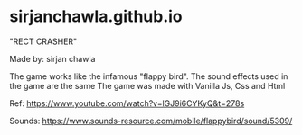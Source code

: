# sirjanchawla.github.io
"RECT CRASHER"

Made by: sirjan chawla

The game works like the infamous "flappy bird". 
The sound effects used in the game are the same
The game was made with Vanilla Js, Css and Html



Ref:
https://www.youtube.com/watch?v=lGJ9i6CYKyQ&t=278s

Sounds:
https://www.sounds-resource.com/mobile/flappybird/sound/5309/

